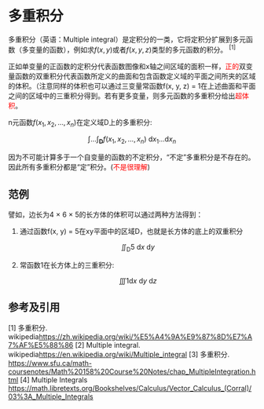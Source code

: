 # 多重积分

多重积分（英语：Multiple integral）是定积分的一类，它将定积分扩展到多元函数（多变量的函数），例如求${\displaystyle f(x,y)}$或者${\displaystyle f(x,y,z)}$类型的多元函数的积分。 <sup>[1]</sup>

正如单变量的正函数的定积分代表函数图像和x轴之间区域的面积一样，<font face="黑体" color=red>正的</font>双变量函数的双重积分代表函数所定义的曲面和包含函数定义域的平面之间所夹的区域的体积。（注意同样的体积也可以通过三变量常函数f(x, y, z) = 1在上述曲面和平面之间的区域中的三重积分得到。若有更多变量，则多元函数的多重积分给出<font face="黑体" color=red>超体积</font>。

n元函数$f(x_{1},x_{2},...,x_{n})$在定义域D上的多重积分:

$$\int\ldots\int_{\mathbf{D}}f(x_1,x_2,\ldots,x_n)\mathrm{~d}x_1\ldots\mathrm{d}x_n$$

因为不可能计算多于一个自变量的函数的不定积分，“不定”多重积分是不存在的。因此所有多重积分都是“定”积分。(<font face="黑体" color=red>不是很理解</font>)

## 范例

譬如，边长为4 × 6 × 5的长方体的体积可以通过两种方法得到：

1. 通过函数f(x, y) = 5在xy平面中的区域D，也就是长方体的底上的双重积分

    $$\iint_{\mathrm{D}}5\mathrm{~d}x\mathrm{~d}y$$

2. 常函数1在长方体上的三重积分:

    $$\iiint1\mathrm{d}x\mathrm{~d}y\mathrm{~d}z$$

## 参考及引用

[1] 多重积分. wikipedia<https://zh.wikipedia.org/wiki/%E5%A4%9A%E9%87%8D%E7%A7%AF%E5%88%86>
[2] Multiple integral. wikipedia<https://en.wikipedia.org/wiki/Multiple_integral>
[3] 多重积分. <https://www.sfu.ca/math-coursenotes/Math%20158%20Course%20Notes/chap_MultipleIntegration.html>
[4] Multiple Integrals <https://math.libretexts.org/Bookshelves/Calculus/Vector_Calculus_(Corral)/03%3A_Multiple_Integrals>
